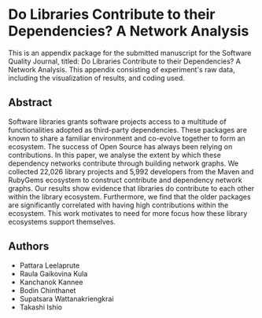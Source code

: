 # Do Libraries Contribute to their Dependencies? A Network Analysis
This is an appendix package for the submitted manuscript for the Software Quality Journal, titled: Do Libraries Contribute to their Dependencies? A Network Analysis. This appendix consisting of experiment's raw data, including the visualization of results, and coding used.

## Abstract

Software libraries grants software projects access to a multitude of functionalities adopted as third-party dependencies. 
These packages are known to share a familiar environment and co-evolve together to form an ecosystem.
The success of Open Source has always been relying on contributions.
In this paper, we analyse the extent by which these dependency networks contribute through building network graphs. 
We collected 22,026 library projects and 5,992 developers from the Maven and RubyGems ecosystem to construct contribute and dependency network graphs.
Our results show evidence that libraries do contribute to each other within the library ecosystem.
Furthermore, we find that the older packages are significantly correlated with having high contributions within the ecosystem.
This work motivates to need for more focus how these library ecosystems support themselves. 

## Authors
- Pattara Leelaprute
- Raula Gaikovina Kula
- Kanchanok Kannee
- Bodin Chinthanet
- Supatsara Wattanakriengkrai
- Takashi Ishio
